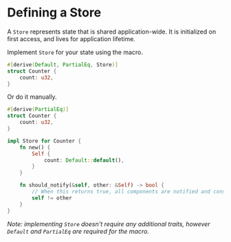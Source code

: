 # Defining a Store

A `Store` represents state that is shared application-wide. It is initialized on first access, and
lives for application lifetime.

Implement `Store` for your state using the macro.

```rust
#[derive(Default, PartialEq, Store)]
struct Counter {
    count: u32,
}
```

Or do it manually.

```rust
#[derive(PartialEq)]
struct Counter {
    count: u32,
}

impl Store for Counter {
    fn new() {
        Self {
            count: Default::default(),
        }
    }

    fn should_notify(&self, other: &Self) -> bool {
        // When this returns true, all components are notified and consequently re-render.
        self != other
    }
}
```

*Note: implementing `Store` doesn't require any additional traits, however `Default` and
`PartialEq` are required for the macro.*
